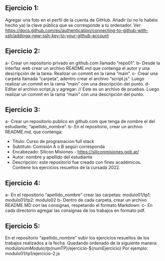 ## Ejercicio 1:
Agregar una foto en el perfil de la cuenta de GitHub.
Añadir (si no lo habéis hecho ya) la clave pública que se corresponde a tu
ordenador. Ver:
https://docs.github.com/es/authentication/connecting-to-github-with-ssh/addinga-new-ssh-key-to-your-github-account
## Ejercicio 2:
a- Crear un repositorio privado en github.com llamado “repo01”.
b- Desde la interfaz web crear un archivo README.md que contenga el autor y
una descripción de la tarea. Realizar un commit en la rama “main”.
c- Crear una carpeta llamada “carpeta”, adentro crear el archivo “script.js”.
Luego realizar un commit en la rama “main” con una descripción del punto.
d- Editar el archivo script.js y agregar:
// Este es un archivo de pruebas.
Luego realizar un commit en la rama “main” con una descripción del punto.
## Ejercicio 3:
a- Crear un repositorio publico en github.com que tenga de nombre el del
estudiante, “apellido_nombre”.
b- En el repositorio, crear un archivo README.md, que contenga:
- Título: Curso de programacion full stack
- Subtitulo: Comisión A o B según corresponda
- Encabezado: Silicon Misiones - https://siliconmisiones.gob.ar/
- Autor: nombre y apellido del estudiante
- Descripción: este repositorio fue creado con fines académicos. Contiene
los ejercicios resueltos de la cursada 2022.
## Ejercicio 4:
a- En el repositorio “apellido_nombre” crear las carpetas:
modulo01/tp1:
modulo01/tp2:
modulo02
b- Dentro de cada carpeta, crear un archivo README.MD con las consignas,
respetando el formato Markdown.
c- En cada directorio agregar las consignas de los trabajos en formato pdf.
## Ejercicio 5:
En el repositorio “apellido_nombre” subir los ejercicios resueltos de los trabajos
realizados a la fecha. Quedando ordenado de la siguiente manera:
modulo${numModulo}/tp${numTP}/ejercicio-${numEjercicio}
Por ejemplo: modulo01/tp1/ejercicio-2.js
